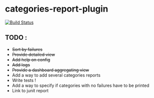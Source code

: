 # categories-report-plugin
[![Build Status](https://buildhive.cloudbees.com/job/Greybird/job/categories-report-plugin/badge/icon)](https://buildhive.cloudbees.com/job/Greybird/job/categories-report-plugin/)

## TODO :
* ~~Sort by failures~~
* ~~Provide detailed view~~
* ~~Add help on config~~
* ~~Add logs~~
* ~~Provide a dashboard aggregating view~~
* Add a way to add several categories reports
* Write tests !
* Add a way to specify if categories with no failures have to be printed
* Link to junit report
